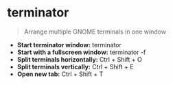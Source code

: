 # terminator
> Arrange multiple GNOME terminals in one window
- **Start terminator window:**
terminator
- **Start with a fullscreen window:**
terminator -f
- **Split terminals horizontally:**
Ctrl + Shift + O
- **Split terminals vertically:**
Ctrl + Shift + E
- **Open new tab:**
Ctrl + Shift + T
